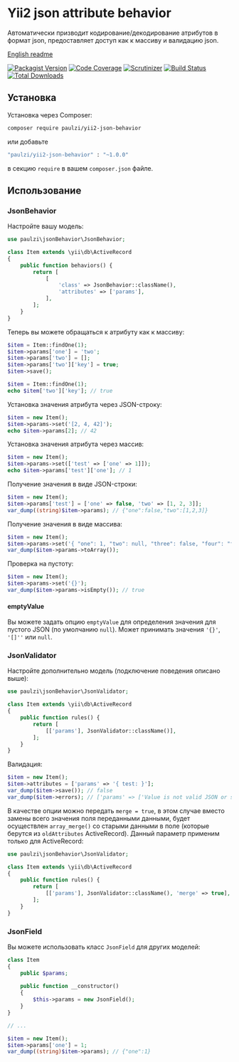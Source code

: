 # Yii2 json attribute behavior

Автоматически призводит кодирование/декодирование атрибутов в формат json, предоставляет доступ как к массиву и валидацию json.

[English readme](https://github.com/paulzi/yii2-json-behavior/)

[![Packagist Version](https://img.shields.io/packagist/v/paulzi/yii2-json-behavior.svg)](https://packagist.org/packages/paulzi/yii2-json-behavior)
[![Code Coverage](https://img.shields.io/scrutinizer/coverage/g/paulzi/yii2-json-behavior/master.svg)](https://scrutinizer-ci.com/g/paulzi/yii2-json-behavior/?branch=master)
[![Scrutinizer](https://img.shields.io/scrutinizer/g/paulzi/yii2-json-behavior.svg)](https://scrutinizer-ci.com/g/paulzi/yii2-json-behavior/?branch=master)
[![Build Status](https://img.shields.io/travis/paulzi/yii2-json-behavior/master.svg)](https://travis-ci.org/paulzi/yii2-json-behavior)
[![Total Downloads](https://img.shields.io/packagist/dt/paulzi/yii2-json-behavior.svg)](https://packagist.org/packages/paulzi/yii2-json-behavior)

## Установка

Установка через Composer:

```bash
composer require paulzi/yii2-json-behavior
```

или добавьте

```bash
"paulzi/yii2-json-behavior" : "~1.0.0"
```

в секцию `require` в вашем `composer.json` файле.

## Использование

### JsonBehavior

Настройте вашу модель:

```php
use paulzi\jsonBehavior\JsonBehavior;

class Item extends \yii\db\ActiveRecord
{
    public function behaviors() {
        return [
            [
                'class' => JsonBehavior::className(),
                'attributes' => ['params'],
            ],
        ];
    }
}
```

Теперь вы можете обращаться к атрибуту как к массиву:

```php
$item = Item::findOne(1);
$item->params['one'] = 'two';
$item->params['two'] = [];
$item->params['two']['key'] = true;
$item->save();

$item = Item::findOne(1);
echo $item['two']['key']; // true
```

Установка значения атрибута через JSON-строку:

```php
$item = new Item();
$item->params->set('[2, 4, 42]');
echo $item->params[2]; // 42
```

Установка значения атрибута через массив:

```php
$item = new Item();
$item->params->set(['test' => ['one' => 1]]);
echo $item->params['test']['one']; // 1
```

Получение значения в виде JSON-строки:

```php
$item = new Item();
$item->params['test'] = ['one' => false, 'two' => [1, 2, 3]];
var_dump((string)$item->params); // {"one":false,"two":[1,2,3]}
```

Получение значения в виде массива:

```php
$item = new Item();
$item->params->set('{ "one": 1, "two": null, "three": false, "four": "four" }');
var_dump($item->params->toArray());
```

Проверка на пустоту:

```php
$item = new Item();
$item->params->set('{}');
var_dump($item->params->isEmpty()); // true
```

#### emptyValue

Вы можете задать опцию `emptyValue` для определения значения для пустого JSON (по умолчанию `null`). Может принимать значения `'{}'`, `'[]''` или `null`.

### JsonValidator

Настройте дополнительно модель (подключение поведения описано выше):

```php
use paulzi\jsonBehavior\JsonValidator;

class Item extends \yii\db\ActiveRecord
{
    public function rules() {
        return [
            [['params'], JsonValidator::className()],
        ];
    }
}
```

Валидация:

```php
$item = new Item();
$item->attributes = ['params' => '{ test: }'];
var_dump($item->save()); // false
var_dump($item->errors); // ['params' => ['Value is not valid JSON or scalar']]
```

В качестве опции можно передать `merge = true`, в этом случае вместо замены всего значения поля переданными данными, будет осуществлен `array_merge()` со старыми данными в поле (которые берутся из `oldAttributes` ActiveRecord). Данный параметр применим только для ActiveRecord:
 
```php
use paulzi\jsonBehavior\JsonValidator;

class Item extends \yii\db\ActiveRecord
{
    public function rules() {
        return [
            [['params'], JsonValidator::className(), 'merge' => true],
        ];
    }
}
```

### JsonField

Вы можете использовать класс `JsonField` для других моделей:

```php
class Item
{
    public $params;
    
    public function __constructor()
    {
        $this->params = new JsonField();
    }
}

// ...

$item = new Item();
$item->params['one'] = 1;
var_dump((string)$item->params); // {"one":1}
```